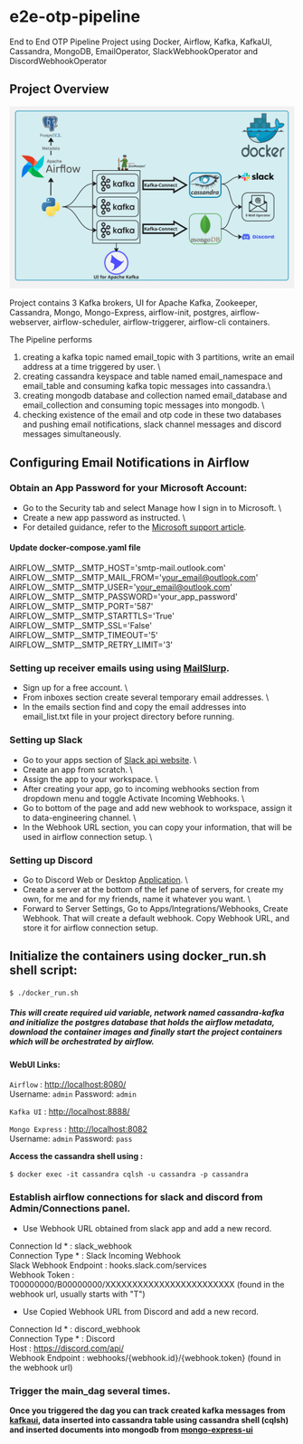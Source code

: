 # e2e-otp-pipeline
End to End OTP Pipeline Project using Docker, Airflow, Kafka, KafkaUI, Cassandra, MongoDB, EmailOperator, SlackWebhookOperator and DiscordWebhookOperator

## Project Overview

![alt text](e2e-otp-pipeline.jpg)

Project contains 3 Kafka brokers, UI for Apache Kafka, Zookeeper, Cassandra, Mongo, Mongo-Express, airflow-init, postgres, airflow-webserver, airflow-scheduler, airflow-triggerer, airflow-cli containers.

The Pipeline performs 
1. creating a kafka topic named email_topic with 3 partitions, write an email address at a time triggered by user. \
2. creating cassandra keyspace and table named email_namespace and email_table and consuming kafka topic messages into cassandra.\
3. creating mongodb database and collection named email_database and email_collection and consuming topic messages into mongodb. \
4. checking existence of the email and otp code in these two databases and pushing email notifications, slack channel messages and discord messages simultaneously.

## Configuring Email Notifications in Airflow

### Obtain an App Password for your Microsoft Account:

- Go to the Security tab and select Manage how I sign in to Microsoft. \
- Create a new app password as instructed. \
- For detailed guidance, refer to the [Microsoft support article](https://support.microsoft.com/en-us/account-billing/how-to-get-and-use-app-passwords-5896ed9b-4263-e681-128a-a6f2979a7944).

#### Update docker-compose.yaml file

AIRFLOW__SMTP__SMTP_HOST='smtp-mail.outlook.com' \
AIRFLOW__SMTP__SMTP_MAIL_FROM='your_email@outlook.com' \
AIRFLOW__SMTP__SMTP_USER='your_email@outlook.com' \
AIRFLOW__SMTP__SMTP_PASSWORD='your_app_password' \
AIRFLOW__SMTP__SMTP_PORT='587' \
AIRFLOW__SMTP__SMTP_STARTTLS='True' \
AIRFLOW__SMTP__SMTP_SSL='False' \
AIRFLOW__SMTP__SMTP_TIMEOUT='5' \
AIRFLOW__SMTP__SMTP_RETRY_LIMIT='3' 

### Setting up receiver emails using using [MailSlurp](https://www.mailslurp.com/).
- Sign up for a free account. \
- From inboxes section create several temporary email addresses. \
- In the emails section find and copy the email addresses into email_list.txt file in your project directory before running.

### Setting up Slack

- Go to your apps section of [Slack api website](https://api.slack.com/apps). \
- Create an app from scratch. \
- Assign the app to your workspace. \
- After creating your app, go to incoming webhooks section from dropdown menu and toggle Activate Incoming Webhooks. \
- Go to bottom of the page and add new webhook to workspace, assign it to data-engineering channel. \
- In the Webhook URL section, you can copy your information, that will be used in airflow connection setup. \

### Setting up Discord

- Go to Discord Web or Desktop [Application](https://discord.com/). \
- Create a server at the bottom of the lef pane of servers, for create my own, for me and for my friends, name it whatever you want. \
- Forward to Server Settings, Go to Apps/Integrations/Webhooks, Create Webhook. That will create a default webhook. Copy Webhook URL, and store it for airflow connection setup.


## Initialize the containers using docker_run.sh shell script:

`$ ./docker_run.sh`

##### This will create required uid variable, network named cassandra-kafka and initialize the postgres database that holds the airflow metadata, download the container images and finally start the project containers which will be orchestrated by airflow.

#### WebUI Links:

`Airflow`       : <http://localhost:8080/> \
    Username: `admin` Password: `admin`

`Kafka UI`      : <http://localhost:8888/> 

`Mongo Express` : <http://localhost:8082> \
    Username: `admin` Password: `pass`

**Access the cassandra shell using :**

`$ docker exec -it cassandra cqlsh -u cassandra -p cassandra`

### Establish airflow connections for slack and discord from Admin/Connections panel.

- Use Webhook URL obtained from slack app and add a new record.

Connection Id *         : slack_webhook \
Connection Type *       : Slack Incoming Webhook \
Slack Webhook Endpoint	: hooks.slack.com/services \
Webhook Token	        : T00000000/B00000000/XXXXXXXXXXXXXXXXXXXXXXXX (found in the webhook url, usually starts with "T")


- Use Copied Webhook URL from Discord and add a new record.

Connection Id *         : discord_webhook \
Connection Type *       : Discord \
Host                    : https://discord.com/api/ \
Webhook Endpoint        : webhooks/{webhook.id}/{webhook.token} (found in the webhook url)

### Trigger the main_dag several times.

**Once you triggered the dag you can track created kafka messages from [kafkaui](http://localhost:8888), data inserted into cassandra table using cassandra shell (cqlsh) and inserted documents into mongodb from [mongo-express-ui](http://localhost:8082)**

